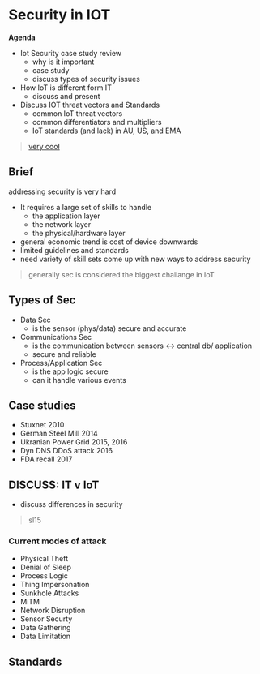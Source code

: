 # Security in IOT

**Agenda**

- Iot Security case study review
  - why is it important
  - case study
  - discuss types of security issues
- How IoT is different form IT
  - discuss and present
- Discuss IOT threat vectors and Standards
  - common IoT threat vectors
  - common differentiators and multipliers
  - IoT standards (and lack) in AU, US, and EMA

> [very cool](https://www.webberinsurance.com.au/data-breaches-list)

## Brief

addressing security is very hard

- It requires a large set of skills to handle
  - the application layer
  - the network layer
  - the physical/hardware layer
- general economic trend is cost of device downwards
- limited guidelines and standards
- need variety of skill sets come up with new ways to address security

> generally sec is considered the biggest challange in IoT

## Types of Sec

- Data Sec
  - is the sensor (phys/data) secure and accurate
- Communications Sec
  - is the communication between sensors <-> central db/ application
  - secure and reliable
- Process/Application Sec
  - is the app logic secure
  - can it handle various events

## Case studies

- Stuxnet 2010
- German Steel Mill 2014
- Ukranian Power Grid 2015, 2016
- Dyn DNS DDoS attack 2016
- FDA recall 2017

## DISCUSS: IT v IoT

- discuss differences in security

> sl15

### Current modes of attack

- Physical Theft
- Denial of Sleep
- Process Logic
- Thing Impersonation
- Sunkhole Attacks
- MiTM
- Network Disruption
- Sensor Securty
- Data Gathering
- Data Limitation

## Standards

